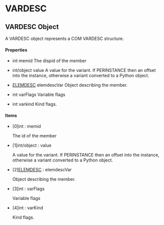 # VARDESC

## VARDESC Object



A VARDESC object represents a COM VARDESC structure\.

#### Properties

  - int memid
    The dispid of the member

  - int/object value
    A value for the variant\.  If PERINSTANCE then an offset into the instance, otherwise a variant converted to a Python object\.

  - [ELEMDESC](#elemdesc) elemdescVar
    Object describing the member\.

  - int varFlags
    Variable flags

  - int varkind
    Kind flags\.

#### Items


  - \[0\]int : memid

    The id of the member

  - \[1\]int/object : value

    A value for the variant\.  If PERINSTANCE then an offset into the instance, otherwise a variant converted to a Python object\.

  - \[2\][ELEMDESC](#elemdesc) : elemdescVar

    Object describing the member\.

  - \[3\]int : varFlags

    Variable flags

  - \[4\]int : varKind

    Kind flags\.